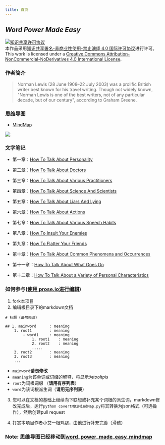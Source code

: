 ```yaml
---
title: 首页
---
```


## *Word Power Made Easy*


<a rel="license" href="http://creativecommons.org/licenses/by-nc-nd/4.0/"><img alt="知识共享许可协议" style="border-width:0" src="https://i.creativecommons.org/l/by-nc-nd/4.0/88x31.png" /></a><br />本作品采用<a rel="license" href="http://creativecommons.org/licenses/by-nc-nd/4.0/">知识共享署名-非商业性使用-禁止演绎 4.0 国际许可协议</a>进行许可。
<br />This work is licensed under a <a rel="license" href="http://creativecommons.org/licenses/by-nc-nd/4.0/">Creative Commons Attribution-NonCommercial-NoDerivatives 4.0 International License</a>.

### 作者简介

>Norman Lewis (28 June 1908–22 July 2003) was a prolific British writer best known for his travel writing. Though not widely known, "Norman Lewis is one of the best writers, not of any particular decade, but of our century", according to Graham Greene.

### 思维导图

- [MindMap](https://hanxiaomax.github.io/WordPowerMadeEasy/)

![](http://oat186w2g.bkt.clouddn.com/Xnip2018-10-03_21-08-38.png)

### 文字笔记

- 第一章：[How To Talk About Personality](https://github.com/hanxiaomax/WordPowerMadeEasy/blob/master/How_to_talk_about_personality.md)


- 第二章：[How To Talk About Doctors](https://github.com/hanxiaomax/WordPowerMadeEasy/blob/master/How_to_talk_about_doctors.md)

- 第三章：[How To Talk About Various Practitioners](https://github.com/hanxiaomax/WordPowerMadeEasy/blob/master/How_to_talk_about_various_practitioners.md)

- 第四章：[How To Talk About Science And Scientists](https://github.com/hanxiaomax/WordPowerMadeEasy/blob/master/How_to_talk_about_science_and_scientist.md)

- 第五章：[How To Talk About Liars And Lying](https://github.com/hanxiaomax/WordPowerMadeEasy/blob/master/How_to_talk_about_liars_and_lying.md)

- 第六章：[How To Talk About Actions](https://github.com/hanxiaomax/WordPowerMadeEasy/blob/master/How_to_talk_about_actions.md)

- 第七章：[How To Talk About Various Speech Habits](https://github.com/hanxiaomax/WordPowerMadeEasy/blob/master/How_to_talk_about_various_speech_habits.md)

- 第八章：[How To Insult Your Enemies](https://github.com/hanxiaomax/WordPowerMadeEasy/blob/master/How_to_insult_your_enemies.md)

- 第九章：[How To Flatter Your Friends](https://github.com/hanxiaomax/WordPowerMadeEasy/blob/master/How_to_flatter_your_friends.md)

- 第十章：[How To Talk About Common Phenomena and Occurrences](https://github.com/hanxiaomax/WordPowerMadeEasy/blob/master/How_to_talk_about_common_phenomena_and_occurrences.md)

- 第十一章：[How To Talk About What Goes On](https://github.com/hanxiaomax/WordPowerMadeEasy/blob/master/How_to_talk_about_what_goes_on.md)


- 第十二章：[How To Talk About a Variety of Personal Characteristics](https://github.com/hanxiaomax/WordPowerMadeEasy/blob/master/How_to_talk_about_a_variety_of_personal_characteristics.md)



### 如何参与([使用 prose.io进行编辑](http://prose.io/#hanxiaomax/WordPowerMadeEasy))

1. fork本项目
2. 编辑根目录下的markdown文档

```
# 标题（请勿修改）

## 1. mainword      : meaning
    1. root1        : meaning
        - word1     : meaning
            1. root1    : meaning  
            2. root2    : meaning
            .....
    2. root2        : meaning
    3. root3        : meaning
    ...    
```

- `mainword`**请勿修改**
- `meaning`为该单词或词缀的解释，将显示为*tooltpis*
- `root`为词根词缀 （**请用有序列表**）
- `word`为该词根派生词（**请用无序列表**）

3. 您可以在文档的基础上继续向下联想或补充某个词根的派生词，markdown修改完成后，运行`python covertMD2MindMap.py`将其转换为json格式（可选操作），然后创建pull request

4. 打赏本项目作者小艾一根鸡腿，由他进行补充完善（滑稽）

### Note: 思维导图已经移动到[word_power_made_easy_mindmap](https://github.com/hanxiaomax/word_power_made_easy_mindmap)